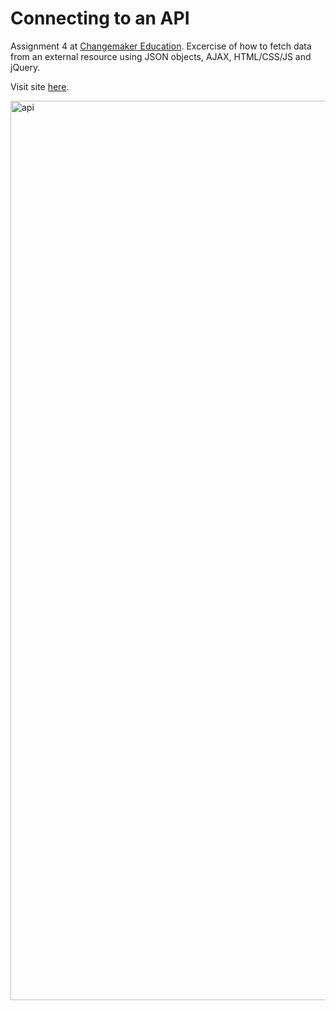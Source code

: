 # Connecting to an API
Assignment 4 at [Changemaker Education](https://cmeducations.se/utbildningar/program/frontend-app-developer). Excercise of how to fetch data from an external resource using JSON objects, AJAX, HTML/CSS/JS and jQuery.

Visit site [here](https://jennynguyenoberg.github.io/api-assign4/).

<img width="1439" alt="api" src="https://user-images.githubusercontent.com/116844306/216373350-abfcf250-7ac5-43ba-9f78-249b7c32085a.png">
